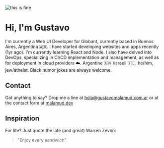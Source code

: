 ![this is fine](https://res.cloudinary.com/gusma/image/upload/v1594480067/this-is-fine-4_dye9jt.gif)

# Hi, I'm Gustavo #

I'm currently a Web UI Developer for Globant, currently based in Buenos Aires, Argentina 🇦🇷. I have started developing websites and apps recently (1yr ago). I'm currently learning React and Node. I also have delved into DevOps, specializing in CI/CD implementation and management, as well as for deployment in cloud providers :cloud:. Argentine 🇦🇷 /israeli 🇮🇱, he/him, jew/atheist. Black humor jokes are always welcome.

## Contact ##

Got anything to say? Drop me a line at [hola@gustavomalamud.com.ar](mailto:hola@gustavomalamud.com.ar) or at the contact form at [malamud.dev](https://malamud.dev)

## Inspiration ##

For life? Just quote the late (and great) Warren Zevon:

> "Enjoy every sandwich"
